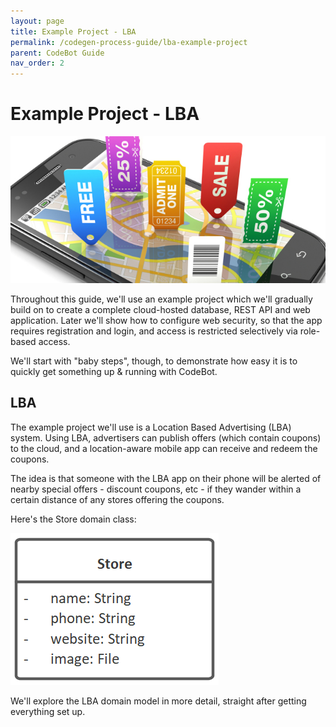 ```yaml
---
layout: page
title: Example Project - LBA
permalink: /codegen-process-guide/lba-example-project
parent: CodeBot Guide
nav_order: 2
---
```


# Example Project - LBA

![LBA smartphone app](../images/lba/lba-mobile.png "LBA smartphone app")

Throughout this guide, we'll use an example project which we'll gradually build on to create a complete cloud-hosted database, REST API and web application. Later we'll show how to configure web security, so that the app requires registration and login, and access is restricted selectively via role-based access.

We'll start with "baby steps", though, to demonstrate how easy it is to quickly get something up & running with CodeBot.


## LBA

The example project we'll use is a Location Based Advertising (LBA) system. Using LBA, advertisers can publish offers (which contain coupons) to the cloud, and a location-aware mobile app can receive and redeem the coupons.

The idea is that someone with the LBA app on their phone will be alerted of nearby special offers - discount coupons, etc - if they wander within a certain distance of any stores offering the coupons.

Here's the Store domain class:

![Store domain class](../images/lba/Store.png "Store domain class")

We'll explore the LBA domain model in more detail, straight after getting everything set up.
